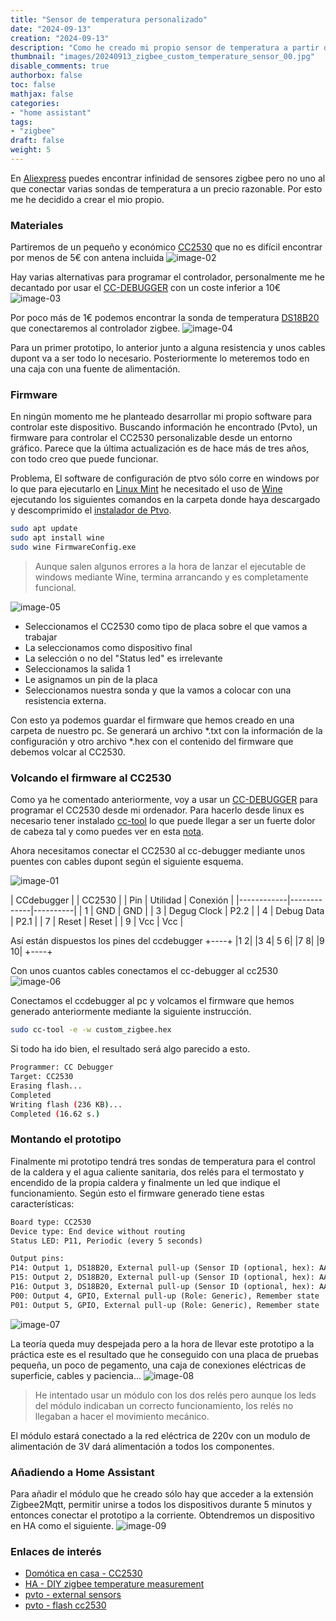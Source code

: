 ```yaml
---
title: "Sensor de temperatura personalizado"
date: "2024-09-13"
creation: "2024-09-13"
description: "Como he creado mi propio sensor de temperatura a partir de un módulo zigbee"
thumbnail: "images/20240913_zigbee_custom_temperature_sensor_00.jpg"
disable_comments: true
authorbox: false
toc: false
mathjax: false
categories:
- "home assistant"
tags:
- "zigbee"
draft: false
weight: 5
---
```

En [Aliexpress] puedes encontrar infinidad de sensores zigbee pero no uno al que conectar varias sondas de temperatura a un precio razonable. Por esto me he decidido a crear el mio propio.
<!--more-->

### Materiales
Partiremos de un pequeño y económico [CC2530] que no es difícil encontrar por menos de 5€ con antena incluida
![image-02]

Hay varias alternativas para programar el controlador, personalmente me he decantado por usar el [CC-DEBUGGER] con un coste inferior a 10€
![image-03]

Por poco más de 1€ podemos encontrar la sonda de temperatura [DS18B20] que conectaremos al controlador zigbee.
![image-04]

Para un primer prototipo, lo anterior junto a alguna resistencia y unos cables dupont va a ser todo lo necesario. Posteriormente lo meteremos todo en una caja con una fuente de alimentación.

### Firmware
En ningún momento me he planteado desarrollar mi propio software para controlar este dispositivo. Buscando información he encontrado (Pvto), un firmware para controlar el CC2530 personalizable desde un entorno gráfico. Parece que la última actualización es de hace más de tres años, con todo creo que puede funcionar.

Problema, El software de configuración de ptvo sólo corre en windows por lo que para ejecutarlo en [Linux Mint] he necesitado el uso de [Wine] ejecutando los siguientes comandos en la carpeta donde haya descargado y descomprimido el [instalador de Ptvo].

``` bash
sudo apt update
sudo apt install wine
sudo wine FirmwareConfig.exe
```
> Aunque salen algunos errores a la hora de lanzar el ejecutable de windows mediante Wine, termina arrancando y es completamente funcional.

![image-05]

- Seleccionamos el CC2530 como tipo de placa sobre el que vamos a trabajar
- La seleccionamos como dispositivo final
- La selección o no del "Status led" es irrelevante
- Seleccionamos la salida 1
- Le asignamos un pin de la placa
- Seleccionamos nuestra sonda y que la vamos a colocar con una resistencia externa.

Con esto ya podemos guardar el firmware que hemos creado en una carpeta de nuestro pc. Se generará un archivo *.txt con la información de la configuración y otro archivo *.hex con el contenido del firmware que debemos volcar al CC2530.

### Volcando el firmware al CC2530
Como ya he comentado anteriormente, voy a usar un [CC-DEBUGGER] para programar el CC2530 desde mi ordenador. Para hacerlo desde linux es necesario tener instalado [cc-tool] lo que puede llegar a ser un fuerte dolor de cabeza tal y como puedes ver en esta [nota].

Ahora necesitamos conectar el CC2530 al cc-debugger mediante unos puentes con cables dupont según el siguiente esquema.

![image-01]

| CCdebugger |             | CC2530   |
| Pin        | Utilidad    | Conexión |
|------------|-------------|----------|
| 1          | GND         | GND      |
| 3          | Degug Clock | P2.2     |
| 4          | Debug Data  | P2.1     |
| 7          | Reset       | Reset    |
| 9          | Vcc         | Vcc      |

Así están dispuestos los pines del ccdebugger
+----+
|1  2|
|3  4|
 5  6|
|7  8|
|9 10|
+----+

Con unos cuantos cables conectamos el cc-debugger al cc2530
![image-06]

Conectamos el ccdebugger al pc y volcamos el firmware que hemos generado anteriormente mediante la siguiente instrucción.
``` bash
sudo cc-tool -e -w custom_zigbee.hex
```

Si todo ha ido bien, el resultado será algo parecido a esto.
``` bash
Programmer: CC Debugger
Target: CC2530
Erasing flash...
Completed       
Writing flash (236 KB)...
Completed (16.62 s.)
```

### Montando el prototipo
Finalmente mi prototipo tendrá tres sondas de temperatura para el control de la caldera y el agua caliente sanitaria, dos relés para el termostato y encendido de la propia caldera y finalmente un led que indique el funcionamiento. Según esto el firmware generado tiene estas características:

``` txt
Board type: CC2530
Device type: End device without routing
Status LED: P11, Periodic (every 5 seconds)

Output pins:
P14: Output 1, DS18B20, External pull-up (Sensor ID (optional, hex): AA-BB-CC-DD-EE-FF-01-02, Mode: Multiple on bus, Auto-detect)
P15: Output 2, DS18B20, External pull-up (Sensor ID (optional, hex): AA-BB-CC-DD-EE-FF-01-02, Mode: Multiple on bus, Auto-detect)
P16: Output 3, DS18B20, External pull-up (Sensor ID (optional, hex): AA-BB-CC-DD-EE-FF-01-02, Mode: Multiple on bus, Auto-detect)
P00: Output 4, GPIO, External pull-up (Role: Generic), Remember state
P01: Output 5, GPIO, External pull-up (Role: Generic), Remember state
```
![image-07]

La teoría queda muy despejada pero a la hora de llevar este prototipo a la práctica este es el resultado que he conseguido con una placa de pruebas pequeña, un poco de pegamento, una caja de conexiones eléctricas de superficie, cables y paciencia...
![image-08]

> He intentado usar un módulo con los dos relés pero aunque los leds del módulo indicaban un correcto funcionamiento, los relés no llegaban a hacer el movimiento mecánico.

El módulo estará conectado a la red eléctrica de 220v con un modulo de alimentación de 3V dará alimentación a todos los componentes.

### Añadiendo a Home Assistant
Para añadir el módulo que he creado sólo hay que acceder a la extensión Zigbee2Mqtt, permitir unirse a todos los dispositivos durante 5 minutos y entonces conectar el prototipo a la corriente. Obtendremos un dispositivo en HA como el siguiente.
![image-09]


### Enlaces de interés
- [Domótica en casa - CC2530](https://domoticaencasa.es/tutorial-ampliamos-cobertura-zigbee2mqtt-cc2530-cc2531/)
- [HA - DIY zigbee temperature measurement](https://community.home-assistant.io/t/diy-zigbee-4x-ds18b20-temperature-measurement/246584)
- [pvto - external sensors](https://ptvo.info/zigbee-configurable-firmware-features/external-sensors/ds18b20/)
- [pvto - flash cc2530](https://ptvo.info/how-to-select-and-flash-cc2530-144/)


[Aliexpress]: https://aliexpress.com/
[CC2530]: https://www.ti.com/lit/gpn/cc2530
[CC-DEBUGGER]: https://www.ti.com/tool/CC-DEBUGGER
[cc-tool]: https://github.com/dashesy/cc-tool
[DS18B20]: https://www.analog.com/en/products/ds18b20.html#part-details
[instalador de Ptvo]: https://ptvo.info/download/ptvo-firmware-latest.zip
[Linux Mint]: https://www.linuxmint.com
[nota]: https://sherblog.es/brain/#0b8d3fe0-0bc7-4845-8028-7a2042137b4b
[Pvto]: https://ptvo.info
[Wine]: https://www.winehq.org

[image-01]: /images/20240913_zigbee_custom_temperature_sensor_01.jpg
[image-02]: /images/20240913_zigbee_custom_temperature_sensor_02.jpg
[image-03]: /images/20240913_zigbee_custom_temperature_sensor_03.jpg
[image-04]: /images/20240913_zigbee_custom_temperature_sensor_04.jpg
[image-05]: /images/20240913_zigbee_custom_temperature_sensor_05.jpg
[image-06]: /images/20240913_zigbee_custom_temperature_sensor_06.jpg
[image-07]: /images/20240913_zigbee_custom_temperature_sensor_07.jpg
[image-08]: /images/20240913_zigbee_custom_temperature_sensor_08.jpg
[image-09]: /images/20240913_zigbee_custom_temperature_sensor_09.jpg

